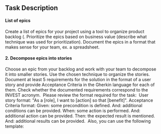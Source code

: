 ## Task Description
#### List of epics 

Create a list of epics for your project using a tool to organize product backlog (. Prioritize the epics based on business value (describe what technique was used for prioritization). Document the epics in a format that makes sense for your team, ex. a spreadsheet. 
#### 2. Decompose epics into stories 
Choose an epic from your backlog and work with your team to decompose it into smaller stories. Use the chosen technique to organize the stories. Document at least 5 requirements for the solution in the format of a user story and provide Acceptance Criteria in the Gherkin language for each of them. Check whether the documented requirements correspond to the INVEST acronym. 
Please review the format required for the task: 
User story format: "As a [role], I want to [action] so that [benefit]". Acceptance Criteria format: Given: some precondition is defined. And: additional conditions can be provided. When: some action is performed. And: additional action can be provided. Then: the expected result is mentioned. And: additional results can be provided. 
 Also, you can use the following template:
